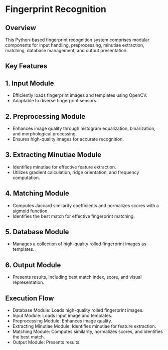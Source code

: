 # Fingerprint Recognition

## Overview
This Python-based fingerprint recognition system comprises modular components for input handling, preprocessing, minutiae extraction, matching, database management, and output presentation.

## Key Features

## 1. Input Module

- Efficiently loads fingerprint images and templates using OpenCV.
- Adaptable to diverse fingerprint sensors.

## 2. Preprocessing Module

- Enhances image quality through histogram equalization, binarization, and morphological processing.
- Ensures high-quality images for accurate recognition.

## 3. Extracting Minutiae Module

- Identifies minutiae for effective feature extraction.
- Utilizes gradient calculation, ridge orientation, and frequency computation.

## 4. Matching Module

- Computes Jaccard similarity coefficients and normalizes scores with a sigmoid function.
- Identifies the best match for effective fingerprint matching.

## 5. Database Module

- Manages a collection of high-quality rolled fingerprint images as templates.

## 6. Output Module

- Presents results, including best match index, score, and visual representation.

## Execution Flow

- Database Module: Loads high-quality rolled fingerprint images.
- Input Module: Loads input image and templates.
- Preprocessing Module: Enhances image quality.
- Extracting Minutiae Module: Identifies minutiae for feature extraction.
- Matching Module: Computes similarity, normalizes scores, and identifies the best match.
- Output Module: Presents results.

